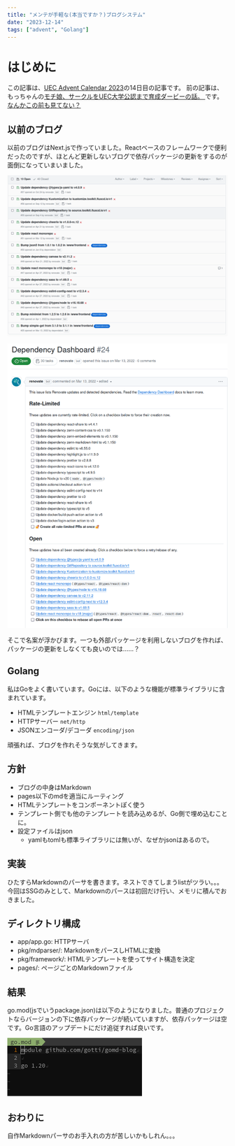 ```yaml
---
title: "メンテが手軽な(本当ですか？)ブログシステム"
date: "2023-12-14"
tags: ["advent", "Golang"]
---
```


# はじめに

この記事は、[UEC Advent Calendar 2023](https://adventar.org/calendars/8698)の14日目の記事です。
前の記事は、もっちゃんの[モチ娘、サークルをUEC大学公認まで育成ダービーの話。 ](https://mocchan.dev/daily-life/uec-advent-calendar-2023/)です。[なんかこの前も見てない？](https://adventar.org/calendars/8696)

## 以前のブログ

以前のブログはNext.jsで作っていました。Reactベースのフレームワークで便利だったのですが、ほとんど更新しないブログで依存パッケージの更新をするのが面倒になっていまいました。

![落ちるRenovate](./failing-tests.png)

![大量の、更新](./many-many-updates.png)

そこで名案が浮かびます。一つも外部パッケージを利用しないブログを作れば、パッケージの更新をしなくても良いのでは……？

## Golang

私はGoをよく書いています。Goには、以下のような機能が標準ライブラリに含まれています。

- HTMLテンプレートエンジン `html/template`
- HTTPサーバー `net/http`
- JSONエンコーダ/デコーダ `encoding/json`

頑張れば、ブログを作れそうな気がしてきます。

## 方針

- ブログの中身はMarkdown
- pages以下のmdを適当にルーティング
- HTMLテンプレートをコンポーネントぽく使う
- テンプレート側でも他のテンプレートを読み込めるが、Go側で埋め込むことに。
- 設定ファイルはjson
    - yamlもtomlも標準ライブラリには無いが、なぜかjsonはあるので。

## 実装

ひたすらMarkdownのパーサを書きます。ネストできてしまうlistがツラい。。。
今回はSSGのみとして、Markdownのパースは初回だけ行い、メモリに積んでおきました。

## ディレクトリ構成

- app/app.go: HTTPサーバ
- pkg/mdparser/: MarkdownをパースしHTMLに変換
- pkg/framework/: HTMLテンプレートを使ってサイト構造を決定
- pages/: ページごとのMarkdownファイル

## 結果

go.mod(jsでいうpackage.json)は以下のようになりました。普通のプロジェクトならバージョンの下に依存パッケージが続いていますが、依存パッケージは空です。Go言語のアップデートにだけ追従すれば良いです。

![依存](./gomod.png)

## おわりに

自作Markdownパーサのお手入れの方が苦しいかもしれん。。。
